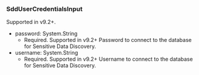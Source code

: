 ### SddUserCredentialsInput
Supported in v9.2+.

- password: System.String
  - Required. Supported in v9.2+
Password to connect to the database for Sensitive Data Discovery.
- username: System.String
  - Required. Supported in v9.2+
Username to connect to the database for Sensitive Data Discovery.
